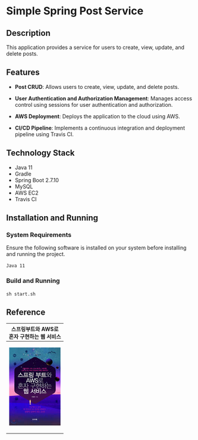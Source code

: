 # Simple Spring Post Service

## Description

This application provides a service for users to create, view, update, and delete posts.

## Features

- **Post CRUD**: Allows users to create, view, update, and delete posts.

- **User Authentication and Authorization Management**: Manages access control using sessions for user authentication and authorization.

- **AWS Deployment**: Deploys the application to the cloud using AWS.

- **CI/CD Pipeline**: Implements a continuous integration and deployment pipeline using Travis CI.

## Technology Stack

- Java 11
- Gradle
- Spring Boot 2.7.10 
- MySQL 
- AWS EC2 
- Travis CI

## Installation and Running

### System Requirements

Ensure the following software is installed on your system before installing and running the project.

```
Java 11
```

### Build and Running

```
sh start.sh
```

## Reference

| <center>스프링부트와 AWS로 <br/>혼자 구현하는 웹 서비스</center> |
|-------------------------------------------------|
| <p align="center"><img src="/docs/readme1.jpg" alt="스프링부트와 AWS로 혼자 구현하는 웹 서비스"/></p> | 
